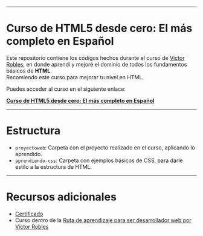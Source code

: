 
---

# Curso de HTML5 desde cero: El más completo en Español

Este repositorio contiene los códigos hechos durante el curso de [Víctor Robles](https://www.youtube.com/@victorroblesweb/videos), en donde aprendí y mejoré el dominio de todos los fundamentos básicos de **HTML**.  
Recomiendo este curso para mejorar tu nivel en HTML.  

Puedes acceder al curso en el siguiente enlace:  

[**Curso de HTML5 desde cero: El más completo en Español**](https://www.udemy.com/course/el-curso-de-html5-desde-cero-mas-completo/?couponCode=KEEPLEARNING)

---

# Estructura

- `proyectoweb`: Carpeta con el proyecto realizado en el curso, aplicando lo aprendido.
- `aprendiendo-css`: Carpeta con ejemplos básicos de CSS, para darle estilo a la estructura de HTML.

---

# Recursos adicionales

- [Certificado](https://www.udemy.com/certificate/UC-950d0fe3-6290-4169-963b-ff0b1df7643b/)  
- Curso dentro de la [Ruta de aprendizaje para ser desarrollador web por Víctor Robles](https://victorroblesweb.es/ruta/)
